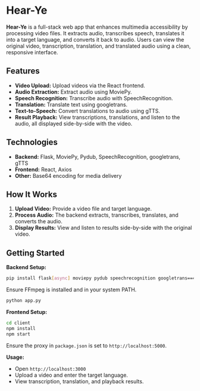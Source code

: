 # Hear-Ye

**Hear-Ye** is a full-stack web app that enhances multimedia accessibility by processing video files. It extracts audio, transcribes speech, translates it into a target language, and converts it back to audio. Users can view the original video, transcription, translation, and translated audio using a clean, responsive interface.

## Features
- **Video Upload:** Upload videos via the React frontend.
- **Audio Extraction:** Extract audio using MoviePy.
- **Speech Recognition:** Transcribe audio with SpeechRecognition.
- **Translation:** Translate text using googletrans.
- **Text-to-Speech:** Convert translations to audio using gTTS.
- **Result Playback:** View transcriptions, translations, and listen to the audio, all displayed side-by-side with the video.

## Technologies
- **Backend:** Flask, MoviePy, Pydub, SpeechRecognition, googletrans, gTTS
- **Frontend:** React, Axios
- **Other:** Base64 encoding for media delivery

## How It Works
1. **Upload Video:** Provide a video file and target language.
2. **Process Audio:** The backend extracts, transcribes, translates, and converts the audio.
3. **Display Results:** View and listen to results side-by-side with the original video.

## Getting Started

**Backend Setup:**
```bash
pip install flask[async] moviepy pydub speechrecognition googletrans==4.0.0-rc1 gTTS
```
Ensure FFmpeg is installed and in your system PATH.
```bash
python app.py
```

**Frontend Setup:**
```bash
cd client
npm install
npm start
```
Ensure the proxy in `package.json` is set to `http://localhost:5000`.

**Usage:**
- Open `http://localhost:3000`
- Upload a video and enter the target language.
- View transcription, translation, and playback results.

